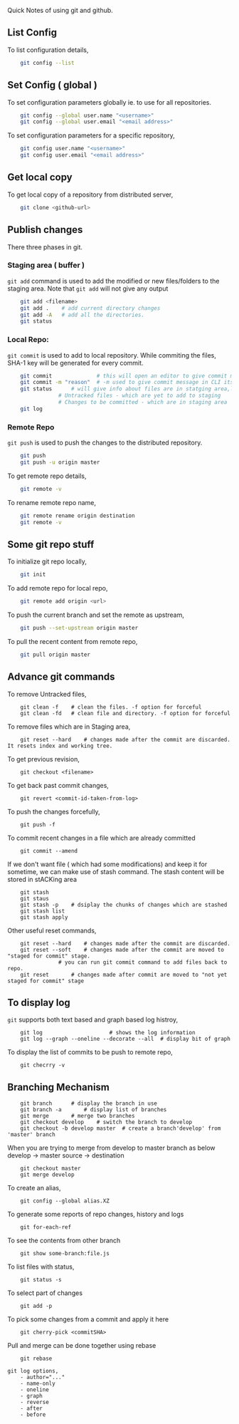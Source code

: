 Quick Notes of using git and github.

## List Config
To list configuration details,
```bash
	git config --list
```

## Set Config ( global ) 
To set configuration parameters globally ie. to use for all repositories.
```bash
	git config --global user.name "<username>"
	git config --global user.email "<email address>"
```
To set configuration parameters for a specific repository,
```bash
	git config user.name "<username>"
	git config user.email "<email address>"
```

## Get local copy
To get local copy of a repository from distributed server, 
```bash
	git clone <github-url>
```

## Publish changes

There three phases in git.

### Staging area ( buffer )
`git add` command is used to add the modified or new files/folders to the staging area. Note that `git add` will not give any output
```bash
	git add <filename>
	git add .    # add current directory changes
	git add -A   # add all the directories. 
	git status
```

### Local Repo:
 `git commit` is used to add to local repository. While commiting the files, SHA-1 key will be generated for every commit.
```bash
	git commit  			# this will open an editor to give commit message
	git commit -m "reason"	# -m used to give commit message in CLI itself
	git status		# will give info about files are in statging area,local repo, remote repo
				# Untracked files - which are yet to add to staging
				# Changes to be committed - which are in staging area
	git log
```

### Remote Repo
`git push` is used to push the changes to the distributed repository.
```bash
	git push 
	git push -u origin master
```

To get remote repo details,
```bash
	git remote -v
```

To rename remote repo name,
```bash
	git remote rename origin destination
	git remote -v
```

## Some git repo stuff
To initialize git repo locally,
```bash
	git init 
```
To add remote repo for local repo,
```bash
	git remote add origin <url>
```
To push the current branch and set the remote as upstream,
```bash
	git push --set-upstream origin master
```
To pull the recent content from remote repo,
```bash
	git pull origin master
```

## Advance git commands
To remove Untracked files,
```
	git clean -f 	# clean the files. -f option for forceful
	git clean -fd	# clean file and directory. -f option for forceful
```
To remove files which are in Staging area,
```
	git reset --hard 	# changes made after the commit are discarded. It resets index and working tree.
```
To get previous revision,
```
	git checkout <filename>	
```

To get back past commit changes,
```
	git revert <commit-id-taken-from-log>
```

To push the changes forcefully,
```
	git push -f 
```

To commit recent changes in a file which are already committed
```
	git commit --amend 
```

If we don't want file ( which had some modifications) and keep it for sometime, we can make use of stash command. The stash content will be stored in stACKing area
```
	git stash
	git staus
	git stash -p 	# dsiplay the chunks of changes which are stashed
	git stash list
	git stash apply
```

Other useful reset commands,
```
	git reset --hard 	# changes made after the commit are discarded.
	git reset --soft 	# changes made after the commit are moved to "staged for commit" stage.
				# you can run git commit command to add files back to repo.
	git reset 		# changes made after commit are moved to "not yet staged for commit" stage
```

## To display log
`git` supports both text based and graph based log histroy,

``` 
	git log 					# shows the log information
	git log --graph --oneline --decorate --all 	# display bit of graph
```

To display the list of commits to be push to remote repo,
```
	git checrry -v
```

## Branching Mechanism

```
	git branch		# display the branch in use
	git branch -a		# display list of branches 
	git merge  		# merge two branches
	git checkout develop	# switch the branch to develop
	git checkout -b develop master	# create a branch'develop' from 'master' branch
```

When you are trying to merge from develop to master branch as below
develop -> master
source -> destination

```
	git checkout master
	git merge develop
```

To create an alias,
```
	git config --global alias.XZ
```

To generate some reports of repo changes, history and logs
```
	git for-each-ref 
```

To see the contents from other branch
```
	git show some-branch:file.js
```

To list files with status,
```
	git status -s
```

To select part of changes
```
	git add -p
```

To pick some changes from a commit and apply it here
```
	git cherry-pick <commitSHA>
```

Pull and merge can be done together using rebase
```
	git rebase
```

```
git log options,
	- author="..."
	- name-only
	- oneline
	- graph
	- reverse
	- after
	- before
```
